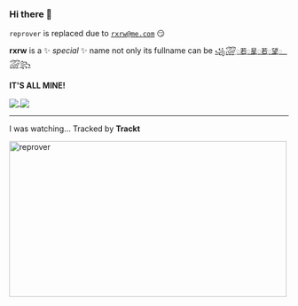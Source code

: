 ### Hi there 👋


`reprover` is replaced due to [`rxrw@me.com`](mailto:rxrw@me.com) 😏


**rxrw** is a ✨ _special_ ✨ name not only its fullname can be [`꧁꫞꯭若꯭꯭꯭星꯭꯭꯭若꯭꯭꯭望꯭꯭꯭꫞꧂`](https://rxrw.me)


**IT'S ALL MINE!**

<a href="https://github.com/rxrw/github-readme-stats">
  <img align="center" src="https://github-readme-rxrw.vercel.app/api?username=rxrw&theme=solarized-dark&show_icons=true" />
</a>
<a href="https://github.com/rxrw/github-readme-stats">
  <img align="center" src="https://github-readme-rxrw.vercel.app/api/top-langs/?username=rxrw&layout=compact&theme=solarized-dark" />
</a>
<hr>

I was watching... Tracked by **Trackt**

<a target="_blank" href="https://trakt.tv/users/reprover"><img width="500" height="281" alt="reprover" src="https://widgets.trakt.tv/users/5cef049453dbd3d4fd05aa614b230f07/watched/fanart2@2x.jpg" /></a>
